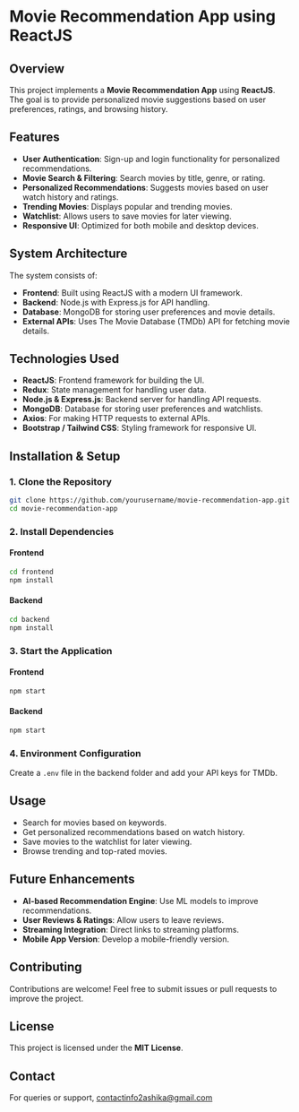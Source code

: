 # Movie Recommendation App using ReactJS

## Overview
This project implements a **Movie Recommendation App** using **ReactJS**. The goal is to provide personalized movie suggestions based on user preferences, ratings, and browsing history.

## Features
- **User Authentication**: Sign-up and login functionality for personalized recommendations.
- **Movie Search & Filtering**: Search movies by title, genre, or rating.
- **Personalized Recommendations**: Suggests movies based on user watch history and ratings.
- **Trending Movies**: Displays popular and trending movies.
- **Watchlist**: Allows users to save movies for later viewing.
- **Responsive UI**: Optimized for both mobile and desktop devices.

## System Architecture
The system consists of:
- **Frontend**: Built using ReactJS with a modern UI framework.
- **Backend**: Node.js with Express.js for API handling.
- **Database**: MongoDB for storing user preferences and movie details.
- **External APIs**: Uses The Movie Database (TMDb) API for fetching movie details.

## Technologies Used
- **ReactJS**: Frontend framework for building the UI.
- **Redux**: State management for handling user data.
- **Node.js & Express.js**: Backend server for handling API requests.
- **MongoDB**: Database for storing user preferences and watchlists.
- **Axios**: For making HTTP requests to external APIs.
- **Bootstrap / Tailwind CSS**: Styling framework for responsive UI.

## Installation & Setup
### 1. Clone the Repository
```bash
git clone https://github.com/yourusername/movie-recommendation-app.git
cd movie-recommendation-app
```

### 2. Install Dependencies
#### Frontend
```bash
cd frontend
npm install
```
#### Backend
```bash
cd backend
npm install
```

### 3. Start the Application
#### Frontend
```bash
npm start
```
#### Backend
```bash
npm start
```

### 4. Environment Configuration
Create a `.env` file in the backend folder and add your API keys for TMDb.

## Usage
- Search for movies based on keywords.
- Get personalized recommendations based on watch history.
- Save movies to the watchlist for later viewing.
- Browse trending and top-rated movies.

## Future Enhancements
- **AI-based Recommendation Engine**: Use ML models to improve recommendations.
- **User Reviews & Ratings**: Allow users to leave reviews.
- **Streaming Integration**: Direct links to streaming platforms.
- **Mobile App Version**: Develop a mobile-friendly version.

## Contributing
Contributions are welcome! Feel free to submit issues or pull requests to improve the project.

## License
This project is licensed under the **MIT License**.

## Contact
For queries or support, contactinfo2ashika@gmail.com

